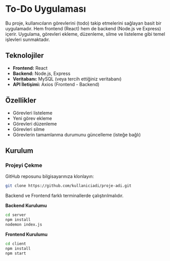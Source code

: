 # To-Do Uygulaması

Bu proje, kullanıcıların görevlerini (todo) takip etmelerini sağlayan basit bir uygulamadır. Hem frontend (React) hem de backend (Node.js ve Express) içerir. Uygulama, görevleri ekleme, düzenleme, silme ve listeleme gibi temel işlevleri sunmaktadır.

## Teknolojiler

- **Frontend:** React
- **Backend:** Node.js, Express
- **Veritabanı:** MySQL (veya tercih ettiğiniz veritabanı)
- **API İletişimi:** Axios (Frontend - Backend)

## Özellikler

- Görevleri listeleme
- Yeni görev ekleme
- Görevleri düzenleme
- Görevleri silme
- Görevlerin tamamlanma durumunu güncelleme (isteğe bağlı)

## Kurulum

### Projeyi Çekme

GitHub reposunu bilgisayarınıza klonlayın:

```bash
git clone https://github.com/kullaniciadi/proje-adi.git
```

Backend ve Frontend farklı terminallerde çalıştırılmalıdır.

**Backend Kurulumu**
```bash
cd server
npm install
nodemon index.js
```

**Frontend Kurulumu**
```bash
cd client
npm install
npm start
```
